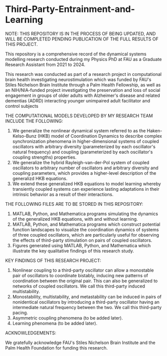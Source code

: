 # Third-Party-Entrainment-and-Learning

NOTE: THIS REPOSITORY IS IN THE PROCESS OF BEING UPDATED, AND WILL BE COMPLETED PENDING PUBLICATION OF THE FULL RESULTS OF THIS PROJECT.


This repository is a comprehensive record of the dynamical systems modelling research conducted during my Physics PhD at FAU as a Graduate Research Assistant from 2021 to 2024.

This research was conducted as part of a research project in computational brain health investigating neurostimulation which was funded by FAU's Stiles Nichelson Brain Institute through a Palm Health Fellowship, as well as an NIH/NIA-funded project investigating the preservation and loss of social engagement in groups of older adults with Alzheimer's disease and related dementias (ADRD) interacting younger unimpaired adult facilitator and control subjects


THE COMPUTATIONAL MODELS DEVELOPED BY MY RESEARCH TEAM INCLUDE THE FOLLOWING:

1. We generalize the nonlinear dynamical system referred to as the Haken-Kelso-Bunz (HKB) model of Coordination Dynamics to describe complex synchronization phenomena in higher-dimensional systems of coupled oscillators with arbitrary diversity (parameterized by each oscillator's natural frequency) and coupling (parameterized by each oscillator's coupling strengths) properties.
2. We generalize the hybrid Rayleigh-van-der-Pol system of coupled oscillators to arbitrary number of oscillators and arbitrary diversity and coupling parameters, which provides a higher-level description of the generalizd HKB equations.
3. We extend these generalized HKB equations to model learning whereby transiently coupled systems can experience lasting adaptations in their intrinsic behavior as a result of their interactions.


THE FOLLOWING FILES ARE TO BE STORED IN THIS REPOSITORY:

1. MATLAB, Python, and Mathematica programs simulating the dynamics of the generalized HKB equations, with and without learning.
2. MATLAB, Python, and Mathematica programs which construct potential function landscapes to visualize the coordination dynamics of systems of three coupled oscillators, which are particularly useful for observing the effects of third-party stimulation on pairs of coupled oscillators.
3. Figures generated using MATLAB, Python, and Mathematica which illustrate the key qualitative findings of this research study.


KEY FINDINGS OF THIS RESEARCH PROJECT:

1. Nonlinear coupling to a third-party oscillator can allow a monostable pair of oscillators to coordinate bistably, inducing new patterns of coordination between the original pair.  This can also be generalized to networks of coupled oscillators.  We call this third-party induced multistability.
2. Monostability, multistability, and metastability can be induced in pairs of nonidentical oscillators by introducing a third-party oscillator having an intermediate natural frequency between the two.  We call this third-party pacing.
3. Asymmetric coupling phenomena (to be added later).
4. Learning phenomena (to be added later).

ACKNOWLEDGEMENTS: 

We gratefully acknowledge FAU's Stiles Nichelson Brain Institute and the Palm Health Foundation for funding this research.
